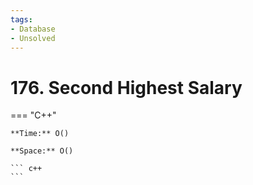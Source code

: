 ```yaml
---
tags:
- Database
- Unsolved
---
```



# 176. Second Highest Salary

=== "C++"

    **Time:** O()

    **Space:** O()

    ``` c++
    ```